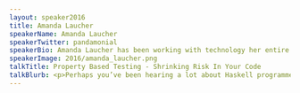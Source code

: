 ```yaml
---
layout: speaker2016
title: Amanda Laucher
speakerName: Amanda Laucher
speakerTwitter: pandamonial
speakerBio: Amanda Laucher has been working with technology her entire life. Some of her favorite childhood memories include working with punch cards alongside her grandmother or learning Morse code from her dad. Solving complex business problems with code is her passion. She is currently working with Pariveda Solutions as a consultant on big data, IoT, FP projects. You are likely to find her discussing intricacies of languages and type systems, software development processes or American football.
speakerImage: 2016/amanda_laucher.png
talkTitle: Property Based Testing - Shrinking Risk In Your Code
talkBlurb: <p>Perhaps you’ve been hearing a lot about Haskell programmers being absolutely certain that their code is correct but you haven’t taken the leap into day to day Haskell development. Do not despair, there are techniques that can allow you to have confidence in your code without needing to change your development stack. In fact, you can use the same testing techniques Haskellers use without even using a language with a static type checker.</p><p>In this session we will be looking at Property Based Testing, and how this approach can allow us to avoid thousands of lines of testing code when ensuring that our code meets specification. Property Based Testing generates inputs based on the properties of the program that we stipulate, and so are based on the business logic, in the same way that types are. Furthermore, if the test fails, a good framework will shrink the problem to the smallest possible data set that gives an error, helping to pinpoint the bug. This session requires no previous knowledge of free-monads, co-products, or other terms you may have grown to hate.</p>
---
```

